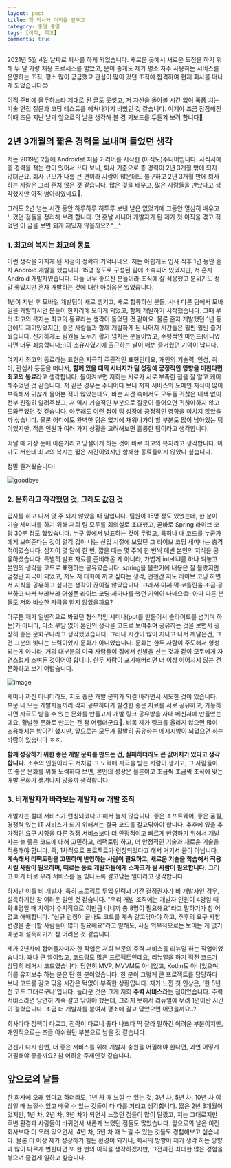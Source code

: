 ```yaml
---
layout: post
title: 첫 퇴사와 이직을 앞두고
category: 중얼 중얼
tags: [이직, 회고]
comments: true
---
```


2021년 5월 4일 날짜로 퇴사를 하게 되었습니다. 새로운 곳에서 새로운 도전을 하기 위해 두 달 가량 채용 프로세스를 밟았고, 운이 좋게도 제가 평소 자주 사용하는 서비스를 운영하는 조직, 평소 많이 궁금했고 관심이 많이 갔던 조직에 합격하여 현재 회사를 떠나게 되었습니다😊

이직 준비에 몰두하느라 제대로 된 글도 못썻고, 저 자신을 돌아볼 시간 없이 폭풍 치는 기술 면접 질문과 코딩 테스트를 헤쳐나가기 바빴던 것 같습니다. 이제야 조금 잠잠해진 이때 즈음 지난 날과 앞으로의 날을 생각해 볼 겸 키보드를 두들겨 보려 합니다🤭

## 2년 3개월의 짧은 경력을 보내며 들었던 생각

저는 2019년 2월에 Android로 처음 커리어를 시작한 (아직도)주니어입니다. 사직서에 총 경력을 적는 란이 있어서 쓰다 보니, 퇴사 기준으로 총 경력이 2년 3개월 밖에 되지 않더군요. 회사 규모가 나름 큰 편이라 사람이 많은데도 불구하고 2년 3개월 만에 퇴사하는 사람은 그리 흔치 않은 것 같습니다. 많은 것을 배우고, 많은 사람들을 만났다고 생각했지만 아직 병아리였네요🐣.

그래도 2년 넘는 시간 동안 하루하루 허투루 보낸 날은 없었기에 그동안 열심히 배우고 느꼈던 점들을 정리해 보려 합니다. 멋 훗날 시니어 개발자가 된 제가 첫 이직을 겪고 적었던 이 글을 보면 되게 재밌지 않을까요? ^\_\_^

### 1. 최고의 복지는 최고의 동료

이런 생각을 가지게 된 시점이 정확히 기억나네요. 저는 아쉽게도 입사 직후 1년 동안 혼자 Android 개발을 했습니다. 15명 정도로 구성된 팀에 소속되어 있었지만, 저 혼자 Android 개발자였습니다. 다들 너무 좋으신 분들이라 조직에 잘 적응했고 분위기도 정말 좋았지만 혼자 개발하는 것에 대한 아쉬움은 있었습니다.

1년이 지난 후 모바일 개발팀이 새로 생기고, 새로 합류하신 분들, 사내 다른 팀에서 모바일을 개발하시던 분들이 한자리에 모이게 되었고, 함께 개발하기 시작했습니다. 그때 부터 최고의 복지는 최고의 동료라는 생각이 들었던 것 같아요. 물론 혼자 개발했던 1년 동안에도 재미있었지만, 좋은 사람들과 함께 개발하게 된 나머지 시간들은 훨씬 훨씬 즐거웠습니다. 신기하게도 팀원들 모두가 활기 넘치는 분들이었고, 수평적인 마인드(아니였다면 너무 죄송합니다;;)의 소유자였기에 출근하는 날이 매번 즐거웠던 기억이 납니다.

여기서 최고의 동료라는 표현은 지극히 주관적인 표현인데요, 개인의 기술력, 인성, 취미, 관심사 등등을 떠나서, **함께 있을 때의 시너지가 팀 성장에 긍정적인 영향을 미친다면 최고의 동료**라고 생각합니다. 돌이켜보면 저희는 서로가 서로 부족한 점을 잘 알고 케어해주었던 것 같습니다. 저 같은 경우는 주니어다 보니 저희 서비스의 도메인 지식이 많이 부족해서 귀찮게 물어본 적이 많았는데요, 바쁜 시간 속에서도 모두들 귀찮은 내색 없이 전부 친절히 알려주셨고, 저 역시 기술적인 부분으로 질문이 들어오면 귀찮아하지 않고 도와주었던 것 같습니다. 아무래도 이런 점이 팀 성장에 긍정적인 영향을 미치지 않았을까 싶습니다. 물론 어디에도 완벽한 팀은 없기에 채워나가야 할 부분도 많이 남아있는 팀이었지만, 적은 인원과 여러 가지 상황을 고려해보면 훌륭한 팀이라고 생각합니다.

떠날 때 가장 눈에 아른거리고 망설이게 하는 것이 바로 최고의 복지라고 생각합니다. 아마도 저한테 최고의 복지는 짧은 시간이었지만 함께한 동료들이지 않았나 싶습니다.

정말 즐거웠습니다!

![goodbye](https://user-images.githubusercontent.com/18481078/117391271-92b8bd80-af2a-11eb-9b0c-95fdf7d0fe68.png)

### 2. 문화라고 착각했던 것, 그래도 값진 것

입사를 하고 나서 몇 주 되지 않았을 때 일입니다. 팀원이 15명 정도 있었는데, 한 분이 기술 세미나를 하기 위해 저희 팀 모두를 회의실로 초대했고, 곧바로 Spring 라이브 코딩 30분 정도 했었습니다. 누구 앞에서 발표하는 것이 두렵고, 특히나 내 코드를 누군가에게 보여준다는 것이 덜컥 겁이 나는 신입 시절에 보았던 그 라이브 코딩 세미나는 충격적이였습니다. 심지어 몇 달에 한 번, 짧을 때는 몇 주에 한 번씩 매번 본인의 지식을 공유하셨습니다. 특별히 발표 자료를 준비해온 게 아니라, 가볍게 intelliJ를 하나 켜놓고 본인의 생각을 코드로 표현하는 공유였습니다. spring을 몰랐기에 내용은 잘 몰랐지만 엄청난 자극이 되었고, 저도 저 대화에 끼고 싶다는 생각, 언젠간 저도 라이브 코딩 하면서 지식을 공유하고 싶다는 생각이 끊이질 않았습니다. ~~그래서 이제 막 코틀린을 조금 공부하고 나서 부랴부랴 어설픈 라이브 코딩 세미나를 했던 기억이 나네요😅.~~ 아마 다른 분들도 저와 비슷한 자극을 받지 않았을까요?

아무튼 제가 일반적으로 봐왔던 형식적인 세미나(ppt를 만들어서 슬라이드를 넘기며 하는)가 아니라, 다소 부담 없이 본인의 생각을 코드로 보여주며 공유하는 것을 보면서 굉장히 좋은 문화구나라고 생각했었습니다. 그러나 시간이 많이 지나고 나서 깨달은건, 그건 그분의 빛나는 노력이었지 문화가 아니었습니다. 문화는 한두 사람이 주도해서 형성되는게 아니라, 거의 대부분의 미국 사람들이 집에서 신발을 신는 것과 같이 모두에게 자연스럽게 스며든 것이어야 합니다. 한두 사람이 포기해버리면 더 이상 이어지지 않는 건 문화라고 보기 어렵습니다.

![image](https://user-images.githubusercontent.com/18481078/117393616-7b300380-af2f-11eb-8096-83fdf3afbed4.png)

세미나 까진 아니더라도, 저도 좋은 개발 문화가 되길 바라면서 시도한 것이 있습니다. 부문 내 모든 개발자들끼리 각자 공부하다가 발견한 좋은 자료를 서로 공유하고, 가능하다면 자극도 받을 수 있는 문화를 만들고자 개발 링크 공유방을 사내 메신저에 만들었는데요, 활발한 문화로 만드는 건 참 어렵더군요🧐. 비록 제가 링크를 올리지 않으면 많이 조용해지는 방이긴 했지만, 앞으로는 모두가 활발히 공유하는 메시지방이 되었으면 하는 바람이 있습니다 ㅎㅎ.

**함께 성장하기 위한 좋은 개발 문화를 만드는 건, 실패하더라도 큰 값어치가 있다고 생각합니다.** 소수의 인원이라도 저처럼 그 노력에 자극을 받는 사람이 생기고, 그 사람들이 또 좋은 문화를 위해 노력하다 보면, 본인의 성장은 물론이고 조금씩 조금씩 조직에 맞는 개발 문화가 생겨나지 않을까 생각합니다.

### 3. 비개발자가 바라보는 개발자 or 개발 조직

개발자는 절대 서비스가 런칭되었다고 해서 놀지 않습니다. 좋은 소프트웨어, 좋은 품질, 경쟁력 있는 IT 서비스가 되기 위해서는 결국 코드를 갈고닦아야 합니다. 추후에 있을 추가적인 요구 사항을 다른 경쟁 서비스보다 더 안정적이고 빠르게 반영하기 위해서 개발자는 늘 좋은 코드에 대해 고민하고, 리팩토링 하고, 더 안정적인 기술과 새로운 기술을 적용해야 합니다. 즉, 1차적으로 프로젝트가 런칭되었다고 해서 거기서 끝이 아닙니다. **계속해서 리팩토링을 고민하며 반영하는 사람이 필요하고, 새로운 기술을 학습해서 적용시킬 사람이 필요하며, 때로는 동료 개발자들에게 스파크가 될 사람이 필요합니다.** 그리고 이게 바로 우리 서비스를 늘 빛나도록 갈고닦는 일이라고 생각합니다.

하지만 이를 비 개발자, 특히 프로젝트 투입 인력과 기간 결정권자가 비 개발자인 경우, 설득하기란 참 어려운 일인 것 같습니다. "우리 개발 조직에는 개발자 인원이 4명일 때와 8명일 때 차이가 수치적으로 이만큼 나니까 총 8명이 필요해요"라고 말하기가 참 어렵고 애매합니다. "신규 런칭이 끝나도 코드를 계속 갈고닦아야 하고, 추후의 요구 사항 변경을 준비할 사람들이 많이 필요해요"라고 말해도, 사실 외부적으로는 보이는 게 없기 때문에 설득하기가 참 어려운 것 같습니다.

제가 2년차에 접어들자마자 한 작업은 저희 부문의 주력 서비스를 리뉴얼 하는 작업이었습니다. 꽤나 큰 앱이었고, 코드량도 많은 프로젝트인데요, 리뉴얼을 하기 직전 코드가 상당히 레거시 코드였습니다. 당연히 MVP, MVVM도 아니었고, Kotlin도 아니었으며, 이를 유지보수 하는 분은 단 한 분이었습니다. 한 분이 그렇게 큰 프로젝트를 담당하다 보니 코드를 갈고 닦을 시간은 턱없이 부족한 상황입니다. 제가 느낀 첫 인상은, '한 5년전 코드 그대로구나'입니다. 놀라운 것은 그게 저희 **주력 서비스**라는 점이었습니다. 주력 서비스라면 당연히 계속 갈고 닦아야 했는데, 그러지 못해서 리뉴얼에 무려 1년이란 시간이 걸렸습니다. 조금 더 개발자를 붙여서 평소에 갈고 닦았으면 어땠을까요..?

회사마다 정책이 다르고, 전략이 다르니 좋다 나쁘다 딱 잘라 말하긴 어려운 부분이지만, 개인적으로는 조금 아쉬웠던 부분으로 남을 것 같습니다.

언젠가 다시 한번, 더 좋은 서비스를 위해 개발자 충원을 어필해야 한다면, 과연 어떻게 어필해야 좋을까요? 참 어려운 주제인것 같습니다.

## 앞으로의 날들

한 회사에 오래 있다고 하더라도, 1년 차 때 느낄 수 있는 것, 3년 차, 5년 차, 10년 차 이상일 때 느낄수 있고 배울 수 있는 것들이 다 다를 거라고 생각합니다. 짧은 2년 3개월이었지만, 1년 차, 2년 차, 3년 차가 되면서 느꼈던 점들이 많이 달랐고, 저는 그대로지만 주변 환경과 사람들이 바뀌면서 새롭게 느꼈던 점들도 많았습니다. 앞으로의 날은 이전 회사보다 더 오래 있으면서, 4년 차, 5년 차 때 느낄 수 있는 것들도 경험해보고 싶습니다. 물론 더 이상 제가 성장하기 힘든 환경이 되거나, 회사의 방향이 제가 생각 하는 방향과 많이 다르게 변한다면 또 한 번의 이직을 생각하겠지만, 그전까진 최대한 많은 경험을 쌓으며 즐겁게 일하고 싶습니다.
